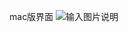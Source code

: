 

mac版界面
![输入图片说明](https://images.gitee.com/uploads/images/2020/0820/165729_b816560c_1093073.png "屏幕截图.png")